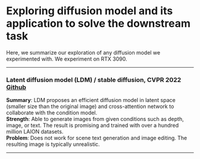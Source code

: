 # Exploring diffusion model and its application to solve the downstream task
Here, we summarize our exploration of any diffusion model we experimented with. We experiment on RTX 3090. 

---

### Latent diffusion model (LDM) / stable diffusion, CVPR 2022 [Github](https://github.com/CompVis/latent-diffusion)
**Summary**: LDM proposes an efficient diffusion model in latent space (smaller size than the original image) and cross-attention network to collaborate with the condition model.\
**Strength**: Able to generate images from given conditions such as depth, image, or text. The result is promising and trained with over a hundred million LAION datasets. \
**Problem**:  Does not work for scene text generation and image editing. The resulting image is typically unrealistic. 

---
